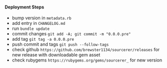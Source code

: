 #### Deployment Steps
* bump version in `metadata.rb`
* add entry in `CHANGELOG.md`
* run `bundle update`
* commit changes `git add -A; git commit -m "0.0.0.pre"`
* add tag `git tag -a 0.0.0.pre`
* push commit and tags `git push --follow-tags`
* check github `https://github.com/brewster1134/sourcerer/releases` for new release with downloadable gem asset
* check rubygems `https://rubygems.org/gems/sourcerer_` for new version
